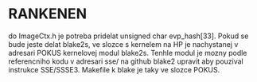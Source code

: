 # RANKENEN

do ImageCtx.h je potreba pridelat unsigned char evp_hash[33]. Pokud se bude jeste delat blake2s, ve slozce s kernelem na HP je nachystanej v adresari POKUS kernelovej modul blake2s. Tenhle modul je mozny podle referencniho kodu v adresari sse/ na github blake2 upravit aby pouzival instrukce SSE/SSSE3. Makefile k blake je taky ve slozce POKUS.
